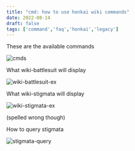```yaml
---
title: "cmd: how to use honkai wiki commands"
date: 2022-08-14
draft: false
tags: ['command','faq','honkai','legacy']
---
```


These are the available commands

![cmds](/wiki/1.png)

What wiki-battlesuit will display

![wiki-battlesuit-ex](/wiki/2.png)

What wiki-stigmata will display

![wiki-stigmata-ex](/wiki/3.png)

(spelled wrong though)

How to query stigmata

![stigmata-query](/wiki/4.png)


